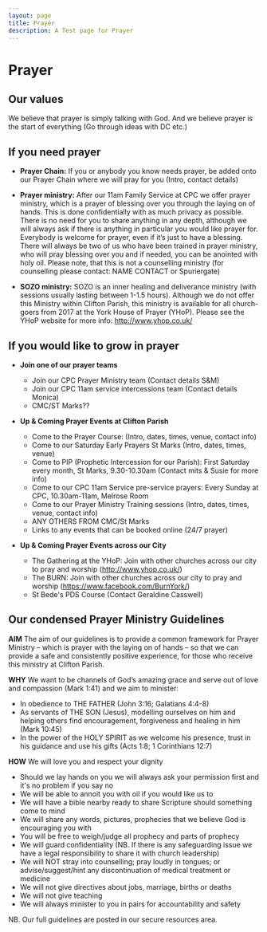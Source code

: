 ```yaml
---
layout: page
title: Prayer
description: A Test page for Prayer
---
```


Prayer
======

Our values
----------

We believe that prayer is simply talking with God. And we believe prayer is the start of everything (Go through ideas with DC etc.)

If you need prayer
------------------

*	**Prayer Chain:** If you or anybody you know needs prayer, be added onto our Prayer Chain where we will pray for you (Intro, contact details)

*	**Prayer ministry:** After our 11am Family Service at CPC we offer prayer ministry, which is a prayer of blessing over you through the laying on of hands. This is done confidentially with as much privacy as possible. There is no need for you to share anything in any depth, although we will always ask if there is anything in particular you would like prayer for. Everybody is welcome for prayer, even if it’s just to have a blessing. There will always be two of us who have been trained in prayer ministry, who will pray blessing over you and if needed, you can be anointed with holy oil. Please note, that this is not a counselling ministry (for counselling please contact: NAME CONTACT or Spuriergate)

*	**SOZO ministry:** SOZO is an inner healing and deliverance ministry (with sessions usually lasting between 1-1.5 hours). Although we do not offer this Ministry within Clifton Parish, this ministry is available for all church-goers from 2017 at the York House of Prayer (YHoP). Please see the YHoP website for more info: <http://www.yhop.co.uk/>

If you would like to grow in prayer
-----------------------------------

+ **Join one of our prayer teams**
  + Join our CPC Prayer Ministry team (Contact details S&M)
  + Join our CPC 11am service intercessions team (Contact details Monica)
  + CMC/ST Marks??

+ **Up & Coming Prayer Events at Clifton Parish**
  + Come to the Prayer Course: (Intro, dates, times, venue, contact info)
  + Come to our Saturday Early Prayers St Marks (Intro, dates, times, venue)
  + Come to PIP (Prophetic Intercession for our Parish): First Saturday every month, St Marks, 9.30-10.30am
    (Contact mits & Susie for more info)  
  + Come to our CPC 11am Service pre-service prayers: Every Sunday at CPC, 10.30am-11am, Melrose Room
  + Come to our Prayer Ministry Training sessions (Intro, dates, times, venue, contact info)
  + ANY OTHERS FROM CMC/St Marks
  + Links to any events that can be booked online (24/7 prayer)

+ **Up & Coming Prayer Events across our City**
  + The Gathering at the YHoP: Join with other churches across our city to pray and worship (<http://www.yhop.co.uk/>)
  + The BURN: Join with other churches across our city to pray and worship (<https://www.facebook.com/BurnYork/>)
  + St Bede's PDS Course (Contact Geraldine Casswell)

  
Our condensed Prayer Ministry Guidelines
------------------------------------------
**AIM** The aim of our guidelines is to provide a common framework for Prayer Ministry – which is prayer with the laying on of hands – so that we can provide a safe and consistently positive experience, for those who receive this ministry at Clifton Parish.
 
**WHY** We want to be channels of God’s amazing grace and serve out of love and compassion (Mark 1:41) and we aim to minister:
+	In obedience to THE FATHER (John 3:16; Galatians 4:4-8)
+	As servants of THE SON (Jesus), modelling ourselves on him and helping others find encouragement, forgiveness and healing in him (Mark 10:45)
+	In the power of the HOLY SPIRIT as we welcome his presence, trust in his guidance and use his gifts (Acts 1:8; 1 Corinthians 12:7)

**HOW** We will love you and respect your dignity
+	Should we lay hands on you we will always ask your permission first and it's no problem if you say no
+	We will be able to annoit you with oil if you would like us to
+	We will have a bible nearby ready to share Scripture should something come to mind
+	We will share any words, pictures, prophecies that we believe God is encouraging you with 
+	You will be free to weigh/judge all prophecy and parts of prophecy
+	We will guard confidentiality (NB. If there is any safeguarding issue we have a legal responsibility to share it with church leadership)
+	We will NOT stray into counselling; pray loudly in tongues; or advise/suggest/hint any discontinuation of medical treatment or medicine
+	We will not give directives about jobs, marriage, births or deaths
+	We will not give teaching 
+ We will always minister to you in pairs for accountability and safety

NB. Our full guidelines are posted in our secure resources area.

